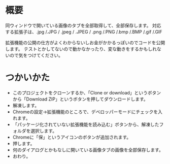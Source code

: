 # 概要
同ウィンドウで開いている画像のタブを全部取得して、全部保存します。
対応する拡張子は、.jpg /.JPG / .jpeg / .JPEG /  .png /.PNG /.bmp /.BMP /.gif /.GIF

拡張機能の公開の仕方がよくわからないしお金がかかるっぽいのでコードを公開します。
テストとかしてないので動かなかったり、変な動きをするかもしれないので気をつけてください。

# つかいかた
- このプロジェクトをクローンするか、「Clone or download」というボタンから「Download ZIP」というボタンを押してダウンロードします。
- 解凍します。
- Chromeの設定→拡張機能のところで、デベロッパーモードにチェックを入れます。
- 「パッケージ化されていない拡張機能を読み込む」ボタンから、解凍したフォルダを選択します。
- Chromeに「保」というアイコンのボタンが追加されます。
- 押します。
- 何のダイアログとかもなしに開いている画像タブの画像を全部保存します。
- おわり。
